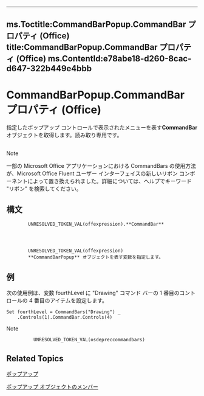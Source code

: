 

---
ms.Toctitle:CommandBarPopup.CommandBar プロパティ (Office)
title:CommandBarPopup.CommandBar プロパティ (Office)
ms.ContentId:e78abe18-d260-8cac-d647-322b449e4bbb
---
# CommandBarPopup.CommandBar プロパティ (Office)




指定したポップアップ コントロールで表示されたメニューを表す**CommandBar**オブジェクトを取得します。読み取り専用です。

## 

>[!NOTE]
>一部の Microsoft Office アプリケーションにおける CommandBars の使用方法が、Microsoft Office Fluent ユーザー インターフェイスの新しいリボン コンポーネントによって置き換えられました。詳細については、ヘルプでキーワード "リボン" を検索してください。





## 構文

            UNRESOLVED_TOKEN_VAL(offexpression).**CommandBar**




            UNRESOLVED_TOKEN_VAL(offexpression)
            **CommandBarPopup** オブジェクトを表す変数を指定します。



## 例
次の使用例は、変数 fourthLevel に "Drawing" コマンド バーの 1 番目のコントロールの 4 番目のアイテムを設定します。

```sourcecode
Set fourthLevel = CommandBars("Drawing") _ 
    .Controls(1).CommandBar.Controls(4)
```




>[!NOTE]
>
              UNRESOLVED_TOKEN_VAL(osdepreccommandbars)
            





## Related Topics

[ポップアップ](a8ae06a3-1d7b-a531-91df-756fafee5314.md)

[ポップアップ オブジェクトのメンバー](8ec16deb-bb74-2871-d837-f706c7a58f2b.md)




